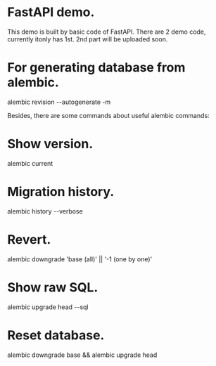 # FastAPI demo.

This demo is built by basic code of FastAPI. There are 2 demo code, currently itonly has 1st. 2nd part will be uploaded soon.

# For generating database from alembic.

alembic revision --autogenerate -m <message>

Besides, there are some commands about useful alembic commands:

# Show version.

alembic current

# Migration history.

alembic history --verbose

# Revert.

alembic downgrade 'base (all)' || '-1 (one by one)'

# Show raw SQL.

alembic upgrade head --sql

# Reset database.

alembic downgrade base && alembic upgrade head
